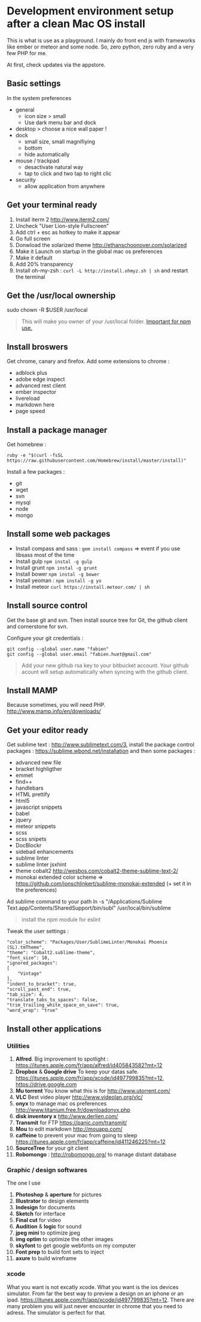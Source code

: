 Development environment setup after a clean Mac OS install
===================

This is what is use as a playground. I mainly do front end js with frameworks like ember or meteor and some node. So, zero python, zero ruby and a very few PHP for me.

At first, check updates via the appstore.

## Basic settings

In the system preferences

* general
	* icon size > small
	* Use dark menu bar and dock
* desktop > choose a nice wall paper !
* dock
	* small size, small magnifiying
	* bottom
	* hide automatically
* mouse / trackpad
	* desactivate natural way
	* tap to click and two tap to right clic
* security
	* allow application from anywhere

## Get your terminal ready

1. Install iterm 2 <http://www.iterm2.com/>
2. Uncheck "User Lion-style Fullscreen"
3. Add ctrl + esc as hotkey to make it appear
4. Go full screen
5. Donwload the solarized theme <http://ethanschoonover.com/solarized>
6. Make it Launch on startup in the global mac os preferences
7. Make it default
8. Add 20% transparency
9. Install oh-my-zsh : `curl -L http://install.ohmyz.sh | sh` and restart the terminal

## Get the /usr/local ownership

  sudo chown -R $USER /usr/local

> This will make you owner of your /usr/local folder. [Important for npm use.]("http://foohack.com/2010/08/intro-to-npm/#what_no_sudo")

## Install broswers

Get chrome, canary and firefox. Add some extensions to chrome :

* adblock plus
* adobe edge inspect
* advanced rest client
* ember inspector
* livereload
* markdown here
* page speed

## Install a package manager

Get homebrew :

	ruby -e "$(curl -fsSL https://raw.githubusercontent.com/Homebrew/install/master/install)"

Install a few packages :

* git
* wget
* svn
* mysql
* node
* mongo

## Install some web packages

* Install compass and sass : `gem install compass` => event if you use libsass most of the time
* Install gulp `npm instal -g gulp`
* Install grunt `npm instal -g grunt`
* Install bower `npm instal -g bower`
* Install yeoman : `npm install -g yo`
* Install meteor `curl https://install.meteor.com/ | sh`

## Install source control

Get the base git and svn. Then install source tree for Git, the github client and cornerstone for svn.

Configure your git credentials :

	git config --global user.name "fabien"
	git config --global user.email "fabien.huet@gmail.com"

> Add your new github rsa key to your bitbucket account. Your github acount will setup automatically when syncing with the github client.

## Install MAMP

Because sometimes, you will need PHP. <http://www.mamp.info/en/downloads/>

## Get your editor ready

Get sublime text : <http://www.sublimetext.com/3>, install the package control packages : <https://sublime.wbond.net/installation> and then some packages :

* advanced new file
* bracket highligther
* emmet
* find++
* handlebars
* HTML prettify
* html5
* javascript snippets
* babel
* jquery
* meteor snippets
* scss
* scss snipets
* DocBlockr
* sidebad enhancements
* sublime linter
* sublime linter jsxhint
* theme cobalt2 http://wesbos.com/cobalt2-theme-sublime-text-2/
* monokai extended color scheme => https://github.com/jonschlinkert/sublime-monokai-extended (+ set it in the preferences)

Ad sublime command to your path
ln -s "/Applications/Sublime Text.app/Contents/SharedSupport/bin/subl" /usr/local/bin/sublime

> install the npm module for eslint

Tweak the user settings :

	"color_scheme": "Packages/User/SublimeLinter/Monokai Phoenix (SL).tmTheme",
	"theme": "Cobalt2.sublime-theme",
	"font_size": 10,
	"ignored_packages":
	[
		"Vintage"
	],
	"indent_to_bracket": true,
	"scroll_past_end": true,
	"tab_size": 4,
	"translate_tabs_to_spaces": false,
	"trim_trailing_white_space_on_save": true,
	"word_wrap": "true"


## Install other applications

### Utilities

1. **Alfred**. Big improvement to spotlight : <https://itunes.apple.com/fr/app/alfred/id405843582?mt=12>
2. **Dropbox** & **Google drive** To keep your datas safe. <https://itunes.apple.com/fr/app/xcode/id497799835?mt=12>, <https://drive.google.com>
3. **Mu torrent** You know what this is for <http://www.utorrent.com/>
4. **VLC** Best video player <http://www.videolan.org/vlc/>
7. **onyx** to manage mac os preferences <http://www.titanium.free.fr/downloadonyx.php>
8. **disk inventory x** <http://www.derlien.com/>
9. **Transmit** for FTP <https://panic.com/transmit/>
10. **Mou** to edit markdown <http://mouapp.com/>
12. **caffeine** to prevent your mac from going to sleep <https://itunes.apple.com/fr/app/caffeine/id411246225?mt=12>
13. **SourceTree** for your git client
14. **Robomongo** : http://robomongo.org/ to manage distant database

### Graphic / design softwares

The one I use

1. **Photoshop** & **aperture** for pictures
2. **Illustrator** to design elements
3. **Indesign** for documents
4. **Sketch** for interface
5. **Final cut** for video
6. **Audition** & **logic** for sound
7. **jpeg mini** to optimize jpeg
8. **img optim** to optimize the other images
9. **skyfont** to get google webfonts on my computer
10. **Font prep** to build font sets to inject
11. **axure** to build wireframe

### xcode

What you want is not excatly xcode. What you want is the ios devices simulator. From far the best way to preview a design on an iphone or an ipad. <https://itunes.apple.com/fr/app/xcode/id497799835?mt=12>. There are many problem you will just never encounter in chrome that you need to adress. The simulator is perfect for that.

